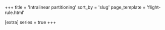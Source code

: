 +++
title = 'Intralinear partitioning'
sort_by = 'slug'
page_template = 'flight-rule.html'

[extra]
series = true
+++

